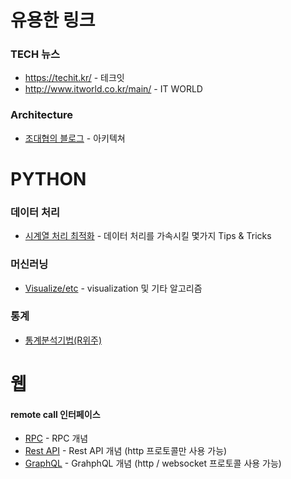 # 유용한 링크


### TECH 뉴스

* https://techit.kr/ - 테크잇
* http://www.itworld.co.kr/main/ - IT WORLD

### Architecture

 * [조대협의 블로그](https://bcho.tistory.com/) - 아키텍쳐

# PYTHON

### 데이터 처리

* [시계열 처리 최적화](https://medium.com/qraft/%ED%8C%8C%EC%9D%B4%EC%8D%AC-%EA%B8%88%EC%9C%B5-%EC%8B%9C%EA%B2%8C%EC%97%B4-%EC%B2%98%EB%A6%AC-%EC%B5%9C%EC%A0%81%ED%99%94%ED%95%98%EA%B8%B0-571b4d716a2e) - 데이터 처리를 가속시킬 몇가지 Tips & Tricks



### 머신러닝

* [Visualize/etc](https://jehyunlee.github.io/categories/Python/Data-Science/) - visualization 및 기타 알고리즘


### 통계

* [통계분석기법(R위주)](https://rsas.tistory.com/)


# 웹
#### remote call 인터페이스
* [RPC](https://nesoy.github.io/articles/2019-07/RPC) - RPC 개념
* [Rest API](https://medium.com/@dydrlaks/rest-api-3e424716bab) - Rest API 개념 (http 프로토콜만 사용 가능)
* [GraphQL](https://tech.kakao.com/2019/08/01/graphql-basic/) - GrahphQL 개념 (http / websocket 프로토콜 사용 가능)

